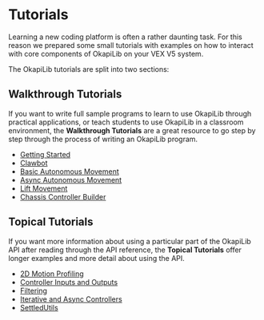 # Tutorials

Learning a new coding platform is often a rather daunting task. For this
reason we prepared some small tutorials with examples on how to interact
with core components of OkapiLib on your VEX V5 system.

The OkapiLib tutorials are split into two sections:

## Walkthrough Tutorials

If you want to write full sample programs to learn to use OkapiLib through
practical applications, or teach students to use OkapiLib in a classroom
environment, the **Walkthrough Tutorials** are a great resource to go step by
step through the process of writing an OkapiLib program.

 - [Getting Started](docs/tutorials/walkthrough/gettingStarted.md)
 - [Clawbot](docs/tutorials/walkthrough/clawbot.md)
 - [Basic Autonomous Movement](docs/tutorials/walkthrough/basicAutonomousMovement.md)
 - [Async Autonomous Movement](docs/tutorials/walkthrough/asyncAutonomousMovement.md)
 - [Lift Movement](docs/tutorials/walkthrough/liftMovement.md)
 - [Chassis Controller Builder](docs/tutorials/walkthrough/chassisControllerBuilder.md)

## Topical Tutorials

If you want more information about using a particular part of the OkapiLib API
after reading through the API reference, the **Topical Tutorials** offer longer
examples and more detail about using the API.

- [2D Motion Profiling](docs/tutorials/concepts/2dmotionprofiling.md)
- [Controller Inputs and Outputs](docs/tutorials/concepts/controller-io.md)
- [Filtering](docs/tutorials/concepts/filtering.md)
- [Iterative and Async Controllers](docs/tutorials/concepts/iterative-async-controllers.md)
- [SettledUtils](docs/tutorials/concepts/settled-util.md)
